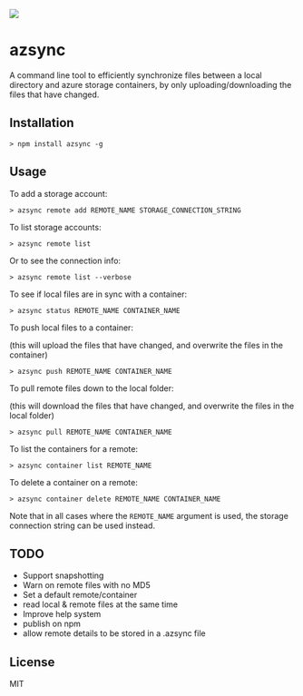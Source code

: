 ![](https://travis-ci.org/richorama/azsync.svg?branch=master)

# azsync

A command line tool to efficiently synchronize files between a local directory and azure storage containers, by only uploading/downloading the files that have changed.

## Installation

```
> npm install azsync -g
```

## Usage

To add a storage account:

```
> azsync remote add REMOTE_NAME STORAGE_CONNECTION_STRING
```

To list storage accounts:

```
> azsync remote list
```

Or to see the connection info:

```
> azsync remote list --verbose
```

To see if local files are in sync with a container:

```
> azsync status REMOTE_NAME CONTAINER_NAME
```

To push local files to a container:

(this will upload the files that have changed, and overwrite the files in the container)

```
> azsync push REMOTE_NAME CONTAINER_NAME
```

To pull remote files down to the local folder:

(this will download the files that have changed, and overwrite the files in the local folder)

```
> azsync pull REMOTE_NAME CONTAINER_NAME
```

To list the containers for a remote:

```
> azsync container list REMOTE_NAME
```

To delete a container on a remote:

```
> azsync container delete REMOTE_NAME CONTAINER_NAME
```

Note that in all cases where the `REMOTE_NAME` argument is used, the storage connection string can be used instead.


## TODO

* Support snapshotting
* Warn on remote files with no MD5
* Set a default remote/container
* read local & remote files at the same time
* Improve help system
* publish on npm
* allow remote details to be stored in a .azsync file

## License

MIT

